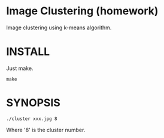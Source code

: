 
# Image Clustering (homework)

Image clustering using k-means algorithm.

# INSTALL

Just make.

    make

# SYNOPSIS

    ./cluster xxx.jpg 8

Where '8' is the cluster number. 
